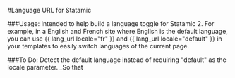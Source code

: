 #Language URL for Statamic

###Usage:
Intended to help build a language toggle for Statamic 2. For example, in a English and French site where English is the default language, you can use {{ lang_url locale="fr" }}  and {{ lang_url locale="default" }} in your templates to easily switch languages of the current page. 

###To Do:
Detect the default language instead of requiring "default" as the locale parameter. _So that 
